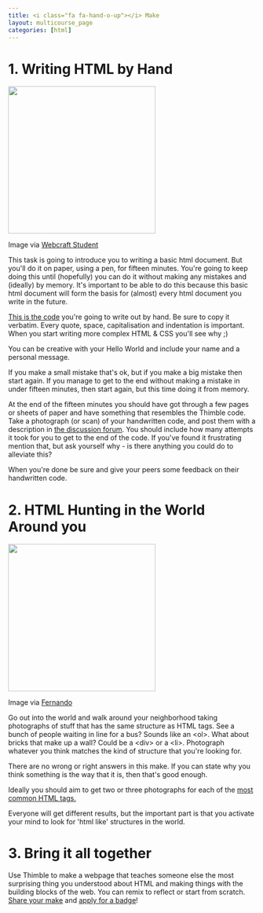 ```yaml
---
title: <i class="fa fa-hand-o-up"></i> Make
layout: multicourse_page
categories: [html]
---
```


<script src="{{site.baseurl}}/js/make-api.js"></script>
<script src="{{site.baseurl}}/js/makeGallery.js"></script>

# 1. Writing HTML by Hand
<div class="attribution">
<a href="http://webcraftstudent.wordpress.com/"><img src="http://webcraftstudent.files.wordpress.com/2013/03/basic-html-code.jpg" width="300px"></a>

<p>Image via <a href="http://webcraftstudent.wordpress.com/">Webcraft Student</a>
</p>
</div>
This task is going to introduce you to writing a basic html document. But you'll do it on paper, using a pen, for fifteen minutes. 
You're going to keep doing this until (hopefully) you can do it without making any mistakes and (ideally) by memory. It's important to be able to do this because this basic html document will form the basis for (almost) every html document you write in the future.
     
<a href="https://laura.makes.org/thimble/MTg5NjIxODg4MA==/my-first-page">This is the code</a> you're going to write out by hand. Be sure to copy it verbatim. Every quote, space, capitalisation and indentation is important. When you start writing more complex HTML & CSS you'll see why ;) 

You can be creative with your Hello World and include your name and a personal message.

If you make a small mistake that's ok, but if you make a big mistake then start again. If you manage to get to the end without making a mistake in under fifteen minutes, then start again, but this time doing it from memory.
     
At the end of the fifteen minutes you should have got through a few pages or sheets of paper and have something that resembles the Thimble code.
Take a photograph (or scan) of your handwritten code, and post them with a description in <a href="http://discourse.webmakerprototypes.org/category/training/html">the discussion forum</a>. You should include how many attempts it took for you to get to the end of the code. If you've found it frustrating mention that, but ask yourself why - is there anything you could do to alleviate this?
     
When you're done be sure and give your peers some feedback on their handwritten code.

# 2. HTML Hunting in the World Around you

<div class="attribution">
<a href="http://friosm101challenges.blogspot.de/2014/06/4-html-hunting-in-world-around-you.html"><img src="http://2.bp.blogspot.com/-Y5LatQMdjDs/U49-s_h4aWI/AAAAAAAAEpw/f5iP10_GzmA/s1600/%28div%29.jpg" width="300px"></a>

<p>Image via <a href="http://friosm101challenges.blogspot.de/">Fernando</a>
</p>
</div>

Go out into the world and walk around your neighborhood taking photographs of stuff that has the same structure as HTML tags.
See a bunch of people waiting in line for a bus? Sounds like an &lt;ol&gt;. What about bricks that make up a wall? Could be a &lt;div&gt; or a &lt;li&gt;. Photograph whatever you think matches the kind of structure that you're looking for.
     
There are no wrong or right answers in this make. If you can state why you think something is the way that it is, then that's good enough.
     
Ideally you should aim to get two or three photographs for each of the <a href="http://www.99lime.com/_bak/topics/you-only-need-10-tags/">most common HTML tags.</a>
          
Everyone will get different results, but the important part is that you activate your mind to look for 'html like' structures in the world.

# 3. Bring it all together
Use Thimble to make a webpage that teaches someone else the most surprising thing you understood about HTML and making things with the building blocks of the web. You can remix to reflect or start from scratch. <a href="http://discourse.webmakerprototypes.org/category/training/html">Share your make</a> and <a href="https://webmaker.org/badges/composing-maker">apply for a badge</a>!

<div class="gallery">
<div class="make-gallery row"></div>
</div>
<script type="text/javascript">
			var gallery = new MakeGallery(
			{
				tagPrefix: "webmaker:template",
				limit: 6
			},
			".make-gallery",
			{
	  		apiURL: "https://makeapi.webmaker.org",
        hidden: ["tags", "description"]
			});
</script>